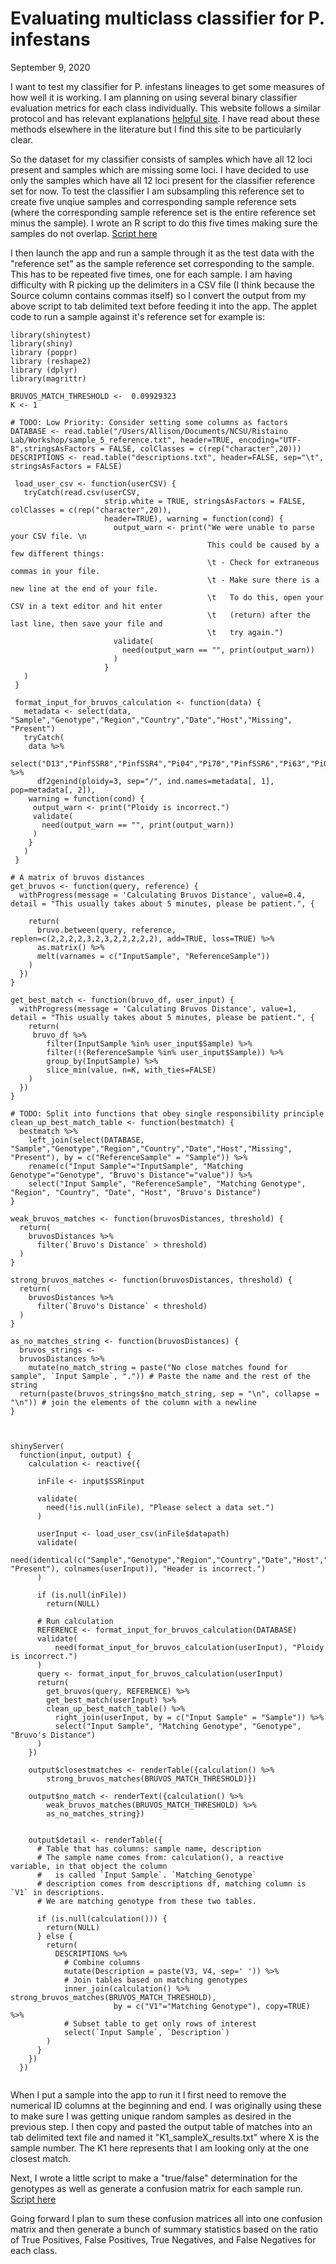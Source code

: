 # Evaluating multiclass classifier for P. infestans

September 9, 2020

I want to test my classifier for P. infestans lineages to get some measures of how well it is working. I am planning on using several binary classifier evaluation metrics for each class individually. This website follows a similar protocol and has relevant explanations [helpful site](https://parasite.id/blog/2018-12-13-model-evaluation/). I have read about these methods elsewhere in the literature but I find this site to be particularly clear. 

So the dataset for my classifier consists of samples which have all 12 loci present and samples which are missing some loci. I have decided to use only the samples which have all 12 loci present for the classifier reference set for now. To test the classifier I am subsampling this reference set to create five unqiue samples and corresponding sample reference sets (where the corresponding sample reference set is the entire reference set minus the sample). I wrote an R script to do this five times making sure the samples do not overlap. [Script here](https://github.com/allisoncoomber/SSRMatch_analysis/blob/master/generate_samples.R)

I then launch the app and run a sample through it as the test data with the "reference set" as the sample reference set corresponding to the sample. This has to be repeated five times, one for each sample. I am having difficulty with R picking up the delimiters in a CSV file (I think because the Source column contains commas itself) so I convert the output from my above script to tab delimited text before feeding it into the app. The applet code to run a sample against it's reference set for example is:
```
library(shinytest)
library(shiny)
library (poppr)
library (reshape2)
library (dplyr)
library(magrittr)

BRUVOS_MATCH_THRESHOLD <-  0.09929323
K <- 1

# TODO: Low Priority: Consider setting some columns as factors
DATABASE <- read.table("/Users/Allison/Documents/NCSU/Ristaino Lab/Workshop/sample_5_reference.txt", header=TRUE, encoding="UTF-8",stringsAsFactors = FALSE, colClasses = c(rep("character",20)))
DESCRIPTIONS <- read.table("descriptions.txt", header=FALSE, sep="\t", stringsAsFactors = FALSE)

 load_user_csv <- function(userCSV) {
   tryCatch(read.csv(userCSV, 
                     strip.white = TRUE, stringsAsFactors = FALSE, colClasses = c(rep("character",20)),
                     header=TRUE), warning = function(cond) {
                       output_warn <- print("We were unable to parse your CSV file. \n
                                            This could be caused by a few different things:
                                            \t - Check for extraneous commas in your file.
                                            \t - Make sure there is a new line at the end of your file. 
                                            \t   To do this, open your CSV in a text editor and hit enter 
                                            \t   (return) after the last line, then save your file and 
                                            \t   try again.")
                       validate(
                         need(output_warn == "", print(output_warn))
                       )
                     }
   )
 }
  
 format_input_for_bruvos_calculation <- function(data) {
   metadata <- select(data, "Sample","Genotype","Region","Country","Date","Host","Missing", "Present")
   tryCatch(
    data %>%
      select("D13","PinfSSR8","PinfSSR4","Pi04","Pi70","PinfSSR6","Pi63","PiG11","Pi02","PinfSSR11","PinfSSR2","Pi4B") %>%
      df2genind(ploidy=3, sep="/", ind.names=metadata[, 1], pop=metadata[, 2]), 
    warning = function(cond) {
     output_warn <- print("Ploidy is incorrect.")
     validate(
       need(output_warn == "", print(output_warn))
     )
    }
   )
 }

# A matrix of bruvos distances
get_bruvos <- function(query, reference) {
  withProgress(message = 'Calculating Bruvos Distance', value=0.4, detail = "This usually takes about 5 minutes, please be patient.", {

    return(
      bruvo.between(query, reference, replen=c(2,2,2,2,3,2,3,2,2,2,2,2), add=TRUE, loss=TRUE) %>%
      as.matrix() %>%
      melt(varnames = c("InputSample", "ReferenceSample"))
    )
  })
}

get_best_match <- function(bruvo_df, user_input) {
  withProgress(message = 'Calculating Bruvos Distance', value=1, detail = "This usually takes about 5 minutes, please be patient.", {
    return(
     bruvo_df %>%
        filter(InputSample %in% user_input$Sample) %>%
        filter(!(ReferenceSample %in% user_input$Sample)) %>%
        group_by(InputSample) %>%
        slice_min(value, n=K, with_ties=FALSE)
    )
  })
}

# TODO: Split into functions that obey single responsibility principle
clean_up_best_match_table <- function(bestmatch) {
  bestmatch %>%
    left_join(select(DATABASE, "Sample","Genotype","Region","Country","Date","Host","Missing", "Present"), by = c("ReferenceSample" = "Sample")) %>%
    rename(c("Input Sample"="InputSample", "Matching Genotype"="Genotype", "Bruvo's Distance"="value")) %>%
    select("Input Sample", "ReferenceSample", "Matching Genotype", "Region", "Country", "Date", "Host", "Bruvo's Distance")
}

weak_bruvos_matches <- function(bruvosDistances, threshold) {
  return(
    bruvosDistances %>%
      filter(`Bruvo's Distance` > threshold)
  )
}

strong_bruvos_matches <- function(bruvosDistances, threshold) {
  return(
    bruvosDistances %>%
      filter(`Bruvo's Distance` < threshold)
  )
}

as_no_matches_string <- function(bruvosDistances) {
  bruvos_strings <-
  bruvosDistances %>%
    mutate(no_match_string = paste("No close matches found for sample", `Input Sample`, ".")) # Paste the name and the rest of the string
  return(paste(bruvos_strings$no_match_string, sep = "\n", collapse = "\n")) # join the elements of the column with a newline
}



shinyServer(
  function(input, output) {
    calculation <- reactive({ 
      
      inFile <- input$SSRinput
      
      validate(
        need(!is.null(inFile), "Please select a data set.")
      )
        
      userInput <- load_user_csv(inFile$datapath)
      validate(
        need(identical(c("Sample","Genotype","Region","Country","Date","Host","D13","PinfSSR8","PinfSSR4","Pi04","Pi70","PinfSSR6","Pi63","PiG11","Pi02","PinfSSR11","PinfSSR2","Pi4B","Missing", "Present"), colnames(userInput)), "Header is incorrect.")
      )
      
      if (is.null(inFile))
        return(NULL)
        
      # Run calculation
      REFERENCE <- format_input_for_bruvos_calculation(DATABASE)
      validate(
          need(format_input_for_bruvos_calculation(userInput), "Ploidy is incorrect.")
      )
      query <- format_input_for_bruvos_calculation(userInput)
      return( 
        get_bruvos(query, REFERENCE) %>%
        get_best_match(userInput) %>%
        clean_up_best_match_table() %>%
          right_join(userInput, by = c("Input Sample" = "Sample")) %>%
          select("Input Sample", "Matching Genotype", "Genotype", "Bruvo's Distance")
      )
    })
    
    output$closestmatches <- renderTable({calculation() %>%
        strong_bruvos_matches(BRUVOS_MATCH_THRESHOLD)})
    
    output$no_match <- renderText({calculation() %>% 
        weak_bruvos_matches(BRUVOS_MATCH_THRESHOLD) %>% 
        as_no_matches_string}) 

    
    output$detail <- renderTable({
      # Table that has columns: sample name, description
      # The sample name comes from: calculation(), a reactive variable, in that object the column
      #   is called `Input Sample`. `Matching_Genotype`
      # description comes from descriptions df, matching column is `V1` in descriptions.
      # We are matching genotype from these two tables. 
      
      if (is.null(calculation())) {
        return(NULL)
      } else {
        return(
          DESCRIPTIONS %>%
            # Combine columns
            mutate(Description = paste(V3, V4, sep=' ')) %>%
            # Join tables based on matching genotypes
            inner_join(calculation() %>% strong_bruvos_matches(BRUVOS_MATCH_THRESHOLD),
                       by = c("V1"="Matching Genotype"), copy=TRUE) %>%
            # Subset table to get only rows of interest
            select(`Input Sample`, `Description`)
        )
      }
    })
  })
    
```


When I put a sample into the app to run it I first need to remove the numerical ID columns at the beginning and end. I was originally using these to make sure I was getting unique random samples as desired in the previous step. I then copy and pasted the output table of matches into an tab delimited text file and named it "K1_sampleX_results.txt" where X is the sample number. The K1 here represents that I am looking only at the one closest match. 

Next, I wrote a little script to make a "true/false" determination for the genotypes as well as generate a confusion matrix for each sample run. [Script here](https://github.com/allisoncoomber/SSRMatch_analysis/blob/master/TF_matches.R)

Going forward I plan to sum these confusion matrices all into one confusion matrix and then generate a bunch of summary statistics based on the ratio of True Positives, False Positives, True Negatives, and False Negatives for each class. 
